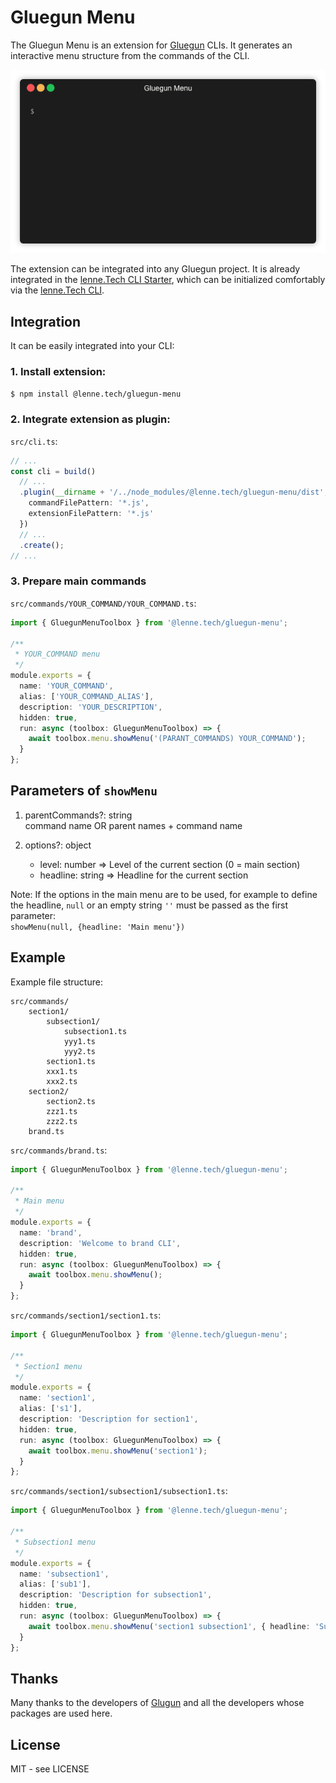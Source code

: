 # Gluegun Menu

The Gluegun Menu is an extension for [Gluegun](https://infinitered.github.io/gluegun) CLIs.
It generates an interactive menu structure from the commands of the CLI.

![Gluegun Menu Demo](assets/demo.gif)

The extension can be integrated into any Gluegun project.
It is already integrated in the [lenne.Tech CLI Starter](https://github.com/lenneTech/cli-starter),
which can be initialized comfortably via the [lenne.Tech CLI](https://github.com/lenneTech/cli).

## Integration

It can be easily integrated into your CLI:

### 1. Install extension:

```bash
$ npm install @lenne.tech/gluegun-menu
```

### 2. Integrate extension as plugin:

`src/cli.ts`:

```typescript
// ...
const cli = build()
  // ...
  .plugin(__dirname + '/../node_modules/@lenne.tech/gluegun-menu/dist', {
    commandFilePattern: '*.js',
    extensionFilePattern: '*.js'
  })
  // ...
  .create();
// ...
```

### 3. Prepare main commands

`src/commands/YOUR_COMMAND/YOUR_COMMAND.ts`:

```typescript
import { GluegunMenuToolbox } from '@lenne.tech/gluegun-menu';

/**
 * YOUR_COMMAND menu
 */
module.exports = {
  name: 'YOUR_COMMAND',
  alias: ['YOUR_COMMAND_ALIAS'],
  description: 'YOUR_DESCRIPTION',
  hidden: true,
  run: async (toolbox: GluegunMenuToolbox) => {
    await toolbox.menu.showMenu('(PARANT_COMMANDS) YOUR_COMMAND');
  }
};
```

## Parameters of `showMenu`

1. parentCommands?: string  
   command name OR parent names + command name

2. options?: object

   - level: number => Level of the current section (0 = main section)
   - headline: string => Headline for the current section

Note: If the options in the main menu are to be used, for example to define the headline,
`null` or an empty string `''` must be passed as the first parameter:  
`showMenu(null, {headline: 'Main menu'})`

## Example

Example file structure:

```
src/commands/
    section1/
        subsection1/
            subsection1.ts
            yyy1.ts
            yyy2.ts
        section1.ts
        xxx1.ts
        xxx2.ts
    section2/
        section2.ts
        zzz1.ts
        zzz2.ts
    brand.ts
```

`src/commands/brand.ts`:

```typescript
import { GluegunMenuToolbox } from '@lenne.tech/gluegun-menu';

/**
 * Main menu
 */
module.exports = {
  name: 'brand',
  description: 'Welcome to brand CLI',
  hidden: true,
  run: async (toolbox: GluegunMenuToolbox) => {
    await toolbox.menu.showMenu();
  }
};
```

`src/commands/section1/section1.ts`:

```typescript
import { GluegunMenuToolbox } from '@lenne.tech/gluegun-menu';

/**
 * Section1 menu
 */
module.exports = {
  name: 'section1',
  alias: ['s1'],
  description: 'Description for section1',
  hidden: true,
  run: async (toolbox: GluegunMenuToolbox) => {
    await toolbox.menu.showMenu('section1');
  }
};
```

`src/commands/section1/subsection1/subsection1.ts`:

```typescript
import { GluegunMenuToolbox } from '@lenne.tech/gluegun-menu';

/**
 * Subsection1 menu
 */
module.exports = {
  name: 'subsection1',
  alias: ['sub1'],
  description: 'Description for subsection1',
  hidden: true,
  run: async (toolbox: GluegunMenuToolbox) => {
    await toolbox.menu.showMenu('section1 subsection1', { headline: 'Subsection1 commands' });
  }
};
```

## Thanks

Many thanks to the developers of [Glugun](https://infinitered.github.io/gluegun)
and all the developers whose packages are used here.

## License

MIT - see LICENSE
